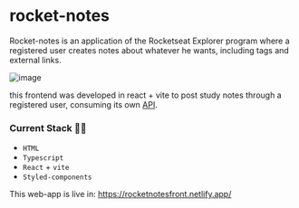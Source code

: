 # rocket-notes

Rocket-notes is an application of the Rocketseat Explorer program where a registered user creates notes about whatever he wants, including tags and external links.

![image](https://user-images.githubusercontent.com/87342532/200203717-46a48a4f-b52d-4733-8e8a-b27f928df338.png)


this frontend was developed in react + vite to post study notes through a registered user, consuming its own [API](https://github.com/victorcbb/API-notes).

### Current Stack :technologist:
- `HTML`
- `Typescript`
- `React` + `vite`
- `Styled-components`

This web-app is live in: https://rocketnotesfront.netlify.app/
